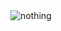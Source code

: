 <div align="center"">
    <img
        src="https://www.planetware.com/wpimages/2020/02/france-in-pictures-beautiful-places-to-photograph-eiffel-tower.jpg"
        alt="nothing" />
</div>

<div class="footer_info">

</div>
